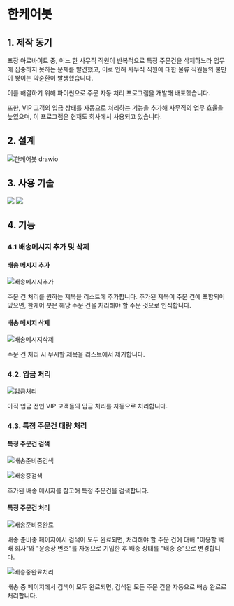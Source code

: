 ﻿# 한케어봇
## 1. 제작 동기
포장 아르바이트 중, 어느 한 사무직 직원이 반복적으로 특정 주문건을 삭제하느라 업무에 집중하지 못하는 문제를 발견했고, 이로 인해 사무직 직원에 대한 물류 직원들의 불만이 쌓이는 악순환이 발생했습니다. 

이를 해결하기 위해 파이썬으로 주문 자동 처리 프로그램을 개발해 배포했습니다.

또한, VIP 고객의 입금 상태를 자동으로 처리하는 기능을 추가해 사무직의 업무 효율을 높였으며, 이 프로그램은 현재도 회사에서 사용되고 있습니다.

## 2. 설계
![한케어봇 drawio](https://github.com/coldsteelpope/haancare_bot/assets/128117575/4284b68d-64b8-4f67-a1b8-be47854a10bc)

## 3. 사용 기술
<img src="https://img.shields.io/badge/python-3776AB?style=for-the-badge&logo=python&logoColor=white"> <img src="https://img.shields.io/badge/selenium-43B02A?style=for-the-badge&logo=selenium&logoColor=white">

## 4. 기능
### 4.1 배송메시지 추가 및 삭제
#### 배송 메시지 추가
![배송메시지추가](https://github.com/coldsteelpope/haancare_bot/assets/128117575/88785afb-48cb-41eb-b3b6-e67e2e3750f5)

주문 건 처리를 원하는 제목을 리스트에 추가합니다. 추가된 제목이 주문 건에 포함되어 있으면, 한케어 봇은 해당 주문 건을 처리해야 할 주문 것으로 인식합니다.

#### 배송 메시지 삭제
![배송메시지삭제](https://github.com/coldsteelpope/haancare_bot/assets/128117575/99738b56-c033-4520-9825-e7feed655b82)

주문 건 처리 시 무시할 제목을 리스트에서 제거합니다.

### 4.2. 입금 처리
![입금처리](https://github.com/coldsteelpope/haancare_bot/assets/128117575/46605db4-d3f5-4006-8c96-7d543eb90799)

아직 입금 전인 VIP 고객들의 입금 처리를 자동으로 처리합니다.

### 4.3. 특정 주문건 대량 처리
#### 특정 주문건 검색
![배송준비중검색](https://github.com/coldsteelpope/haancare_bot/assets/128117575/626bf8b9-dd5a-4174-9ef8-0269da9ae5dc)

![배송중검색](https://github.com/coldsteelpope/haancare_bot/assets/128117575/8cb53f9b-d4a8-4a5f-9f2e-0ad5cd0012f9)

추가된 배송 메시지를 참고해 특정 주문건을 검색합니다.

#### 특정 주문건 처리
![배송준비중완료](https://github.com/coldsteelpope/haancare_bot/assets/128117575/255df6a3-4730-4ce1-a6aa-e700025f315e)

배송 준비중 페이지에서 검색이 모두 완료되면, 처리해야 할 주문 건에 대해 "이용할 택배 회사"와 "운송장 번호"를 자동으로 기입한 후 배송 상태를 "배송 중"으로 변경합니다.

![배송중완료처리](https://github.com/coldsteelpope/haancare_bot/assets/128117575/39a14c65-b71d-4924-9c47-a699a33fae14)

배송 중 페이지에서 검색이 모두 완료되면, 검색된 모든 주문 건을 자동으로 배송 완료로 처리합니다.
